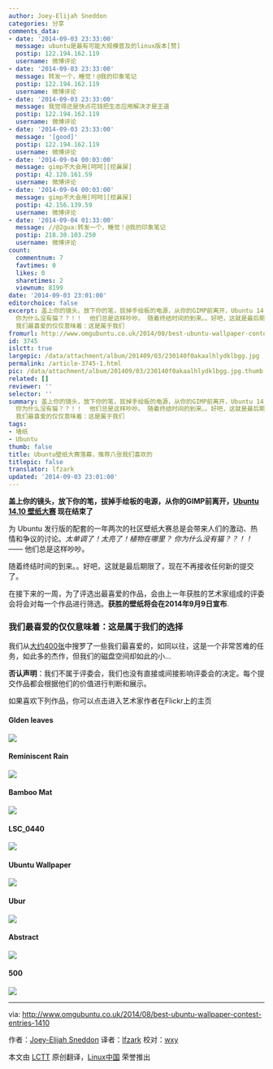 ```yaml
---
author: Joey-Elijah Sneddon
categories: 分享
comments_data:
- date: '2014-09-03 23:33:00'
  message: ubuntu是最有可能大规模普及的linux版本[赞]
  postip: 122.194.162.119
  username: 微博评论
- date: '2014-09-03 23:33:00'
  message: 转发一个，睡觉！@我的印象笔记
  postip: 122.194.162.119
  username: 微博评论
- date: '2014-09-03 23:33:00'
  message: 我觉得还是快点花钱把生态应用解决才是王道
  postip: 122.194.162.119
  username: 微博评论
- date: '2014-09-03 23:33:00'
  message: '[good]'
  postip: 122.194.162.119
  username: 微博评论
- date: '2014-09-04 00:03:00'
  message: gimp不大会用[呵呵][挖鼻屎]
  postip: 42.120.161.59
  username: 微博评论
- date: '2014-09-04 00:03:00'
  message: gimp不大会用[呵呵][挖鼻屎]
  postip: 42.156.139.59
  username: 微博评论
- date: '2014-09-04 01:33:00'
  message: //@2gua:转发一个，睡觉！@我的印象笔记
  postip: 218.30.103.250
  username: 微博评论
count:
  commentnum: 7
  favtimes: 0
  likes: 0
  sharetimes: 2
  viewnum: 8199
date: '2014-09-03 23:01:00'
editorchoice: false
excerpt: 盖上你的镜头，放下你的笔，拔掉手绘板的电源，从你的GIMP前离开，Ubuntu 14.10 壁纸大赛 现在结束了 为 Ubuntu 发行版的配套的一年两次的社区壁纸大赛总是会带来人们的激动、热情和争议的讨论。太单调了！太亮了！植物在哪里？
  你为什么没有猫？？！！  他们总是这样吵吵。 随着终结时间的到来。。好吧，这就是最后期限了，现在不再接收任何新的提交了。 在接下来的一周，为了评选出最喜爱的作品，会由上一年获胜的艺术家组成的评委会将会对每一个作品进行筛选。获胜的壁纸将会在2014年9月9日宣布.
  我们最喜爱的仅仅意味着：这是属于我们
fromurl: http://www.omgubuntu.co.uk/2014/08/best-ubuntu-wallpaper-contest-entries-1410
id: 3745
islctt: true
largepic: /data/attachment/album/201409/03/230140f0akaalhlydklbgg.jpg
permalink: /article-3745-1.html
pic: /data/attachment/album/201409/03/230140f0akaalhlydklbgg.jpg.thumb.jpg
related: []
reviewer: ''
selector: ''
summary: 盖上你的镜头，放下你的笔，拔掉手绘板的电源，从你的GIMP前离开，Ubuntu 14.10 壁纸大赛 现在结束了 为 Ubuntu 发行版的配套的一年两次的社区壁纸大赛总是会带来人们的激动、热情和争议的讨论。太单调了！太亮了！植物在哪里？
  你为什么没有猫？？！！  他们总是这样吵吵。 随着终结时间的到来。。好吧，这就是最后期限了，现在不再接收任何新的提交了。 在接下来的一周，为了评选出最喜爱的作品，会由上一年获胜的艺术家组成的评委会将会对每一个作品进行筛选。获胜的壁纸将会在2014年9月9日宣布.
  我们最喜爱的仅仅意味着：这是属于我们
tags:
- 墙纸
- Ubuntu
thumb: false
title: Ubuntu壁纸大赛落幕，推荐八张我们喜欢的
titlepic: false
translator: lfzark
updated: '2014-09-03 23:01:00'
---
```


**盖上你的镜头，放下你的笔，拔掉手绘板的电源，从你的GIMP前离开，[Ubuntu 14.10 壁纸大赛](http://www.omgubuntu.co.uk/2014/08/ubuntu-14-10-wallpaper-contest) 现在结束了**


为 Ubuntu 发行版的配套的一年两次的社区壁纸大赛总是会带来人们的激动、热情和争议的讨论。*太单调了！太亮了！植物在哪里？ 你为什么没有猫？？！！* —— 他们总是这样吵吵。


随着终结时间的到来。。好吧，这就是最后期限了，现在不再接收任何新的提交了。


在接下来的一周，为了评选出最喜爱的作品，会由上一年获胜的艺术家组成的评委会将会对每一个作品进行筛选。**获胜的壁纸将会在2014年9月9日宣布**.


### 我们最喜爱的仅仅意味着：这是属于我们的选择


我们从[大约400张](https://www.flickr.com/groups/1410wallpapersubmissions/)中搜罗了一些我们最喜爱的，如同以往，这是一个非常苦难的任务，如此多的杰作，但我们的磁盘空间却如此的小...


**否认声明**：我们不属于评委会，我们也没有直接或间接影响评委会的决定。每个提交作品都会根据他们的价值进行判断和展示。


如果喜欢下列作品，你可以点击进入艺术家作者在Flickr上的主页


#### Glden leaves


[![](/data/attachment/album/201409/03/230140f0akaalhlydklbgg.jpg)](https://www.flickr.com/photos/mauro_campanelli/14919901295)


#### Reminiscent Rain


[![](/data/attachment/album/201409/03/230144hwbwwqrw5oot225i.jpg)](https://www.flickr.com/photos/fixem/14858973848)


#### Bamboo Mat


[![](/data/attachment/album/201409/03/230148hkvyk0wbv8wxuojy.jpg)](https://www.flickr.com/photos/havaxinhua/14222953450)


#### LSC\_0440


[![](/data/attachment/album/201409/03/230157hd5uc55dkrklz15g.jpg)](https://www.flickr.com/photos/laurentschenkel/14698997457)


#### Ubuntu Wallpaper


[![](/data/attachment/album/201409/03/230201qakrin4wnrbr3ttt.jpg)](https://www.flickr.com/photos/57135082@N05/14573905897)


#### Ubur


[![](/data/attachment/album/201409/03/230212hqigxgn23llrql2g.jpg)](https://www.flickr.com/photos/anomalous_saga/8423532123)


#### Abstract


[![](/data/attachment/album/201409/03/230220a5j95sstbb5u5yy1.jpg)](https://www.flickr.com/photos/el_nando/14969203701)


#### 500


[![](/data/attachment/album/201409/03/230224tfemthf8pgpfh66f.jpg)](https://www.flickr.com/photos/e4v/14660376638)




---


via: <http://www.omgubuntu.co.uk/2014/08/best-ubuntu-wallpaper-contest-entries-1410>


作者：[Joey-Elijah Sneddon](https://plus.google.com/117485690627814051450/?rel=author) 译者：[lfzark](https://github.com/lfzark) 校对：[wxy](https://github.com/wxy)


本文由 [LCTT](https://github.com/LCTT/TranslateProject) 原创翻译，[Linux中国](http://linux.cn/) 荣誉推出